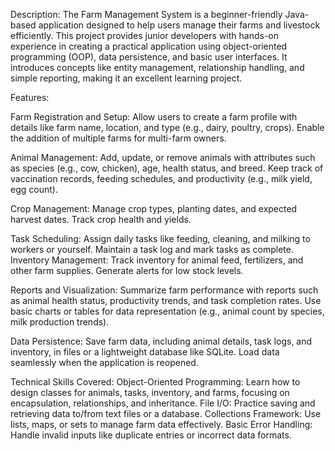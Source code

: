 Description:
The Farm Management System is a beginner-friendly Java-based application designed to help users manage their farms and livestock efficiently. This project provides junior developers with hands-on experience in creating a practical application using object-oriented programming (OOP), data persistence, and basic user interfaces. It introduces concepts like entity management, relationship handling, and simple reporting, making it an excellent learning project.

Features:

Farm Registration and Setup:
Allow users to create a farm profile with details like farm name, location, and type (e.g., dairy, poultry, crops).
Enable the addition of multiple farms for multi-farm owners.

Animal Management:
Add, update, or remove animals with attributes such as species (e.g., cow, chicken), age, health status, and breed.
Keep track of vaccination records, feeding schedules, and productivity (e.g., milk yield, egg count).

Crop Management:
Manage crop types, planting dates, and expected harvest dates.
Track crop health and yields.

Task Scheduling:
Assign daily tasks like feeding, cleaning, and milking to workers or yourself.
Maintain a task log and mark tasks as complete.
Inventory Management:
Track inventory for animal feed, fertilizers, and other farm supplies.
Generate alerts for low stock levels.

Reports and Visualization:
Summarize farm performance with reports such as animal health status, productivity trends, and task completion rates.
Use basic charts or tables for data representation (e.g., animal count by species, milk production trends).

Data Persistence:
Save farm data, including animal details, task logs, and inventory, in files or a lightweight database like SQLite.
Load data seamlessly when the application is reopened.

Technical Skills Covered:
Object-Oriented Programming: Learn how to design classes for animals, tasks, inventory, and farms, focusing on encapsulation, relationships, and inheritance.
File I/O: Practice saving and retrieving data to/from text files or a database.
Collections Framework: Use lists, maps, or sets to manage farm data effectively.
Basic Error Handling: Handle invalid inputs like duplicate entries or incorrect data formats.
